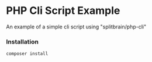 # PHP Cli Script Example

An example of a simple cli script using "splitbrain/php-cli"

### Installation

```composer install```